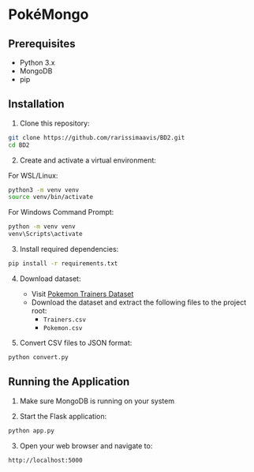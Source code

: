 # PokéMongo 

## Prerequisites

- Python 3.x
- MongoDB
- pip

## Installation

1. Clone this repository:
```bash
git clone https://github.com/rarissimaavis/BD2.git
cd BD2
```

2. Create and activate a virtual environment:

For WSL/Linux:
```bash
python3 -m venv venv
source venv/bin/activate
```

For Windows Command Prompt:
```bash
python -m venv venv
venv\Scripts\activate
```

3. Install required dependencies:
```bash
pip install -r requirements.txt
```

4. Download dataset:
   - Visit [Pokemon Trainers Dataset](https://www.kaggle.com/datasets/lrcusack/pokemontrainers?resource=download)
   - Download the dataset and extract the following files to the project root:
     - `Trainers.csv`
     - `Pokemon.csv`

5. Convert CSV files to JSON format:
```bash
python convert.py
```

## Running the Application

1. Make sure MongoDB is running on your system

2. Start the Flask application:
```bash
python app.py
```

3. Open your web browser and navigate to:
```
http://localhost:5000
```
